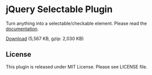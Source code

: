 jQuery Selectable Plugin
===

Turn anything into a selectable/checkable element. Please read the [documentation](http://endel.github.com/jquery.selectable.js).

[Download](https://github.com/endel/jquery.selectable.js/zipball/master) (5,567 KB, gzip: 2,030 KB)


License
---

This plugin is released under MIT License. Please see LICENSE file.
